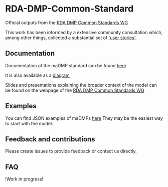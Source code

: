 # RDA-DMP-Common-Standard
Official outputs from the [RDA DMP Common Standards WG](https://www.rd-alliance.org/groups/dmp-common-standards-wg) 

This work has been informed by a extensive community consultation which, among other things, collected a substantial set of ['user stories'](https://github.com/RDA-DMP-Common/user-stories).

## Documentation
Documentation of the maDMP standard can be found [here](https://github.com/RDA-DMP-Common/RDA-DMP-Common-Standard/blob/master/docs/index.md)

It is also available as a [diagram](https://github.com/RDA-DMP-Common/RDA-DMP-Common-Standard/tree/master/docs/diagrams)

Slides and presentations explaining the broader context of the model can be found on the webpage of the [RDA DMP Common Standards WG](https://www.rd-alliance.org/groups/dmp-common-standards-wg) 

## Examples
You can find JSON examples of maDMPs [here](https://github.com/RDA-DMP-Common/RDA-DMP-Common-Standard/tree/master/examples/JSON) 
They may be the easiest way to start with the model.

## Feedback and contributions
Please create issues to provide feedback or contact us directly. 

## FAQ 
!Work in progress!

